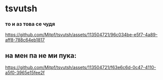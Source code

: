 # tsvutsh

### то и аз това се чудя

https://github.com/Mitpf/tsvutsh/assets/113504721/96c034be-e5f7-4a89-aff8-788c64eb1817

## на мен па не ми пука:





https://github.com/Mitpf/tsvutsh/assets/113504721/f63e6c6d-0c47-4110-a5f0-3965e15fee2f

